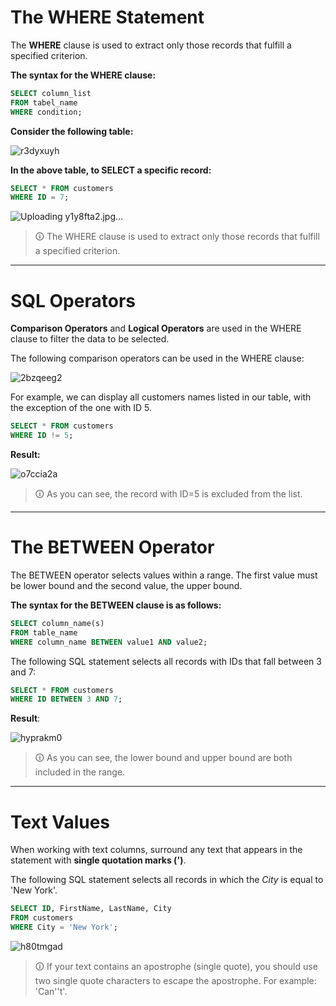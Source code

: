 # The WHERE Statement
The **WHERE** clause is used to extract only those records that fulfill a specified criterion.  

**The syntax for the WHERE clause:**

```sql
SELECT column_list
FROM tabel_name
WHERE condition;
```

**Consider the following table:**

![r3dyxuyh](https://user-images.githubusercontent.com/94882786/165150408-32fd304e-db02-4d1e-8dc8-357d642e53fc.jpg)

**In the above table, to SELECT a specific record:**

```sql
SELECT * FROM customers
WHERE ID = 7;
```

![Uploading y1y8fta2.jpg…]()

>🛈 The WHERE clause is used to extract only those records that fulfill a specified criterion.

---

# SQL Operators
**Comparison Operators** and **Logical Operators** are used in the WHERE clause to filter the data to be selected.  
  
The following comparison operators can be used in the WHERE clause:

![2bzqeeg2](https://user-images.githubusercontent.com/94882786/165150493-a76ebd05-f4e1-4f9c-b38d-4df062b327e9.jpg)

For example, we can display all customers names listed in our table, with the exception of the one with ID 5.

```sql
SELECT * FROM customers
WHERE ID != 5;
```

**Result:**

![o7ccia2a](https://user-images.githubusercontent.com/94882786/165150552-75b4484c-145d-4238-af31-9c5e6147a0d5.jpg)

>🛈 As you can see, the record with ID=5 is excluded from the list.

---

# The BETWEEN Operator  
The BETWEEN operator selects values within a range. The first value must be lower bound and the second value, the upper bound.  
  
**The syntax for the BETWEEN clause is as follows:**

```sql
SELECT column_name(s)  
FROM table_name  
WHERE column_name BETWEEN value1 AND value2;
```

The following SQL statement selects all records with IDs that fall between 3 and 7:

```sql
SELECT * FROM customers
WHERE ID BETWEEN 3 AND 7;
```

**Result**:

![hyprakm0](https://user-images.githubusercontent.com/94882786/165150590-f4e04a68-d73b-49e5-a792-e3f6b05dbff0.jpg)

>🛈 As you can see, the lower bound and upper bound are both included in the range.

---

# Text Values  
When working with text columns, surround any text that appears in the statement with **single quotation marks (')**.  
  
The following SQL statement selects all records in which the _City_ is equal to 'New York'.

```sql
SELECT ID, FirstName, LastName, City
FROM customers
WHERE City = 'New York';
```

![h80tmgad](https://user-images.githubusercontent.com/94882786/165150633-f99de287-c891-4fe1-ae98-0e6fe59ada0a.jpg)

>🛈 If your text contains an apostrophe (single quote), you should use two single quote characters to escape the apostrophe. For example: 'Can''t'.
